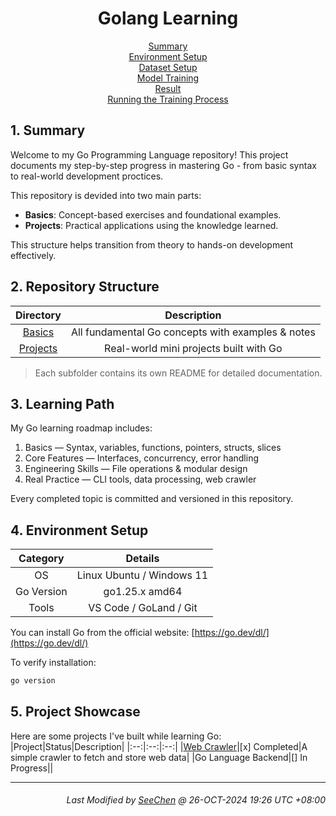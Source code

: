 <div align=center>

# Golang Learning

[Summary](#1-summary)</br>
[Environment Setup](#2-environment-setup)</br>
[Dataset Setup](#3-dataset-setup)</br>
[Model Training](#4-model-training)</br>
[Result](#5-result)</br>
[Running the Training Process](#6-running-the-training-process)

</div>

## 1. Summary
Welcome to my Go Programming Language repository!
This project documents my step-by-step progress in mastering Go - from basic syntax to real-world development proctices.

This repository is devided into two main parts:
- **Basics**: Concept-based exercises and foundational examples.
- **Projects**: Practical applications using the knowledge learned.

This structure helps transition from theory to hands-on development effectively.

## 2. Repository Structure
| Directory | Description |
|:---:|:---:|
| [Basics](./Basics/) | All fundamental Go concepts with examples & notes |
| [Projects](./Projects/) | Real-world mini projects built with Go |

> Each subfolder contains its own README for detailed documentation.

## 3. Learning Path
My Go learning roadmap includes:

1. Basics — Syntax, variables, functions, pointers, structs, slices  
2. Core Features — Interfaces, concurrency, error handling  
3. Engineering Skills — File operations & modular design  
4. Real Practice — CLI tools, data processing, web crawler  

Every completed topic is committed and versioned in this repository.

## 4. Environment Setup
| Category | Details |
|:---:|:---:|
| OS | Linux Ubuntu / Windows 11 |
| Go Version | go1.25.x amd64 |
| Tools | VS Code / GoLand / Git |

You can install Go from the official website: [https://go.dev/dl/](https://go.dev/dl/)

To verify installation:
```bash
go version
```

## 5. Project Showcase
Here are some projects I've built while learning Go:
|Project|Status|Description|
|:--:|:--:|:--:|
|[Web Crawler](./Projects/WebCrawler/)|[x] Completed|A simple crawler to fetch and store web data|
|Go Language Backend|[] In Progress||

---
<div align="right">

###### *Last Modified by [SeeChen](https://github.com/SeeChen/) @ 26-OCT-2024 19:26 UTC +08:00*
</div>